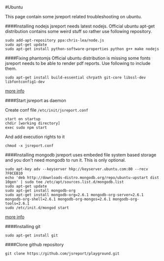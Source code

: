 #Ubuntu

This page contain some jsreport related troubleshooting on ubuntu.

####Installing nodejs
jsreport needs latest nodejs. Official ubuntu apt-get distribution contains some weird stuff so rather use following repository.
```
sudo add-apt-repository ppa:chris-lea/node.js
sudo apt-get update
sudo apt-get install python-software-properties python g++ make nodejs
```

####Fixing phantomjs
Official ubuntu distribution is missing some fonts jsreport needs to be able to render pdf reports. Use following to include them.
```
sudo apt-get install build-essential chrpath git-core libssl-dev libfontconfig1-dev
```

[more info](http://phantomjs.org/download.html)

####Start jsreport as daemon

Create conf file `/etc/init/jsreport.conf`

```
start on startup
chdir [working directory]
exec sudo npm start
```

And add execution rights to it
```
chmod -x jsreport.conf
```

####Installing mongodb
jsreport uses embeded file system based storage and you don't need mongodb to run it. This is only optional.
```
sudo apt-key adv --keyserver hkp://keyserver.ubuntu.com:80 --recv 7F0CEB10
echo 'deb http://downloads-distro.mongodb.org/repo/ubuntu-upstart dist 10gen' | sudo tee /etc/apt/sources.list.d/mongodb.list
sudo apt-get update
sudo apt-get install mongodb-org
sudo apt-get install mongodb-org=2.6.1 mongodb-org-server=2.6.1 mongodb-org-shell=2.6.1 mongodb-org-mongos=2.6.1 mongodb-org-tools=2.6.1
sudo /etc/init.d/mongod start
```
[more info](http://docs.mongodb.org/manual/tutorial/install-mongodb-on-ubuntu/)

####Installing git
```
sudo apt-get install git
```

####Clone github repository
```
git clone https://github.com/jsreport/playground.git
```





